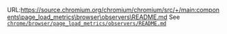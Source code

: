 URL:https://source.chromium.org/chromium/chromium/src/+/main:components\page_load_metrics\browser\observers\README.md
See [`chrome/browser/page_load_metrics/observers/README.md`](/chrome/browser/page_load_metrics/observers/README.md)